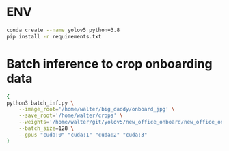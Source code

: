 # ENV

```bash
conda create --name yolov5 python=3.8
pip install -r requirements.txt  
```



# Batch inference to crop onboarding data

```bash
{
python3 batch_inf.py \
    --image_root='/home/walter/big_daddy/onboard_jpg' \
    --save_root='/home/walter/crops' \
    --weights='/home/walter/git/yolov5/new_office_onboard/new_office_onboard2/weights/best.pt' \
    --batch_size=128 \
    --gpus "cuda:0" "cuda:1" "cuda:2" "cuda:3"
}
```

